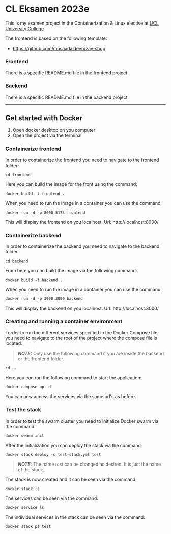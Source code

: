 # CL Eksamen 2023e

This is my examen project in the Containerization & Linux elective at [UCL University College](https://ucl.dk)

The frontend is based on the following template:

* https://github.com/mosaadaldeen/zay-shop

### Frontend

There is a specific README.md file in the frontend project

### Backend

There is a specific README.md file in the backend project

---

## Get started with Docker
1. Open docker desktop on you computer
2. Open the project via the terminal

### Containerize frontend
In order to containerize the frontend you need to navigate to the frontend folder:
```
cd frontend 
```
Here you can build the image for the front using the command: 

```
docker build -t frontend . 
```

When you need to run the image in a container you can use the command: 

```
docker run -d -p 8000:5173 frontend
```
This will display the frontend on you localhost. Url: http://localhost:8000/


### Containerize backend
In order to containerize the backend you need to navigate to the backend folder

```
cd backend 
```

From here you can build the image via the following command: 

```
docker build -t backend . 
```
When you need to run the image in a container you can use the command: 

```
docker run -d -p 3000:3000 backend
```

This will display the backend on you localhost. Url: http://localhost:3000/

### Creating and running a container environment
I order to run the different services specified in the Docker Compose file you need to navigate to the root of the project where the compose file is located.
> **_NOTE:_**  Only use the following command if you are inside the backend or the frontend folder.
```
cd .. 
``` 
Here you can run the following command to start the application: 
```
docker-compose up -d
```
You can now access the services via the same url's as before.

### Test the stack
In order to test the swarm cluster you need to initialize Docker swarm via the command: 

```
docker swarm init
```

After the initialization you can deploy the stack via the command: 

```
docker stack deploy -c test-stack.yml test
```
> **_NOTE:_**  The name *test* can be changed as desired. It is just the name of the stack.

The stack is now created and it can be seen via the command: 

```
docker stack ls
```

The services can be seen via the command: 

```
docker service ls
```

The individual services in the stack can be seen via the command: 

```
docker stack ps test
```
